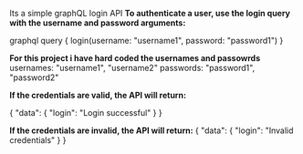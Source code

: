 Its a simple graphQL login API
**To authenticate a user, use the login query with the username and password arguments:**

graphql query
{
  login(username: "username1", password: "password1")
}

**For this project i have hard coded the usernames and passowrds**
usernames: "username1", "username2"
passwords: "password1", "password2"


**If the credentials are valid, the API will return:**

{
  "data": {
    "login": "Login successful"
  }
}


**If the credentials are invalid, the API will return:**
{
  "data": {
    "login": "Invalid credentials"
  }
}

